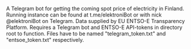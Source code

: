 A Telegram bot for getting the coming spot price of electricity in Finland. Running instance can be found at t.me/elektroniBot or with nick @elektroniBot on Telegram.
Data supplied by EU ENTSO-E Transparency Platform.
Requires a Telegram bot and ENTSO-E API-tokens in directory root to function. Files have to be named "telegram_token.txt" and "entsoe_token.txt" respectively.